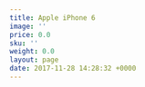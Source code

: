 ```yaml
---
title: Apple iPhone 6
image: ''
price: 0.0
sku: ''
weight: 0.0
layout: page
date: 2017-11-28 14:28:32 +0000
---
```

